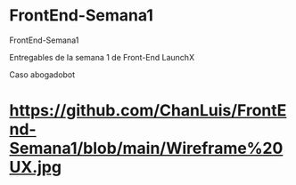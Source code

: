 # FrontEnd-Semana1
FrontEnd-Semana1

Entregables de la semana 1 de Front-End LaunchX

Caso abogadobot

# https://github.com/ChanLuis/FrontEnd-Semana1/blob/main/Wireframe%20UX.jpg
